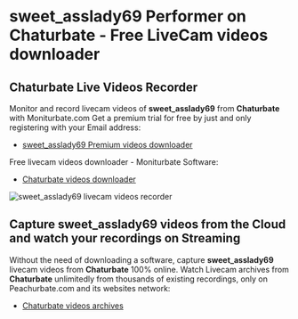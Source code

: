 # sweet_asslady69 Performer on Chaturbate - Free LiveCam videos downloader

## Chaturbate Live Videos Recorder

Monitor and record livecam videos of **sweet_asslady69** from **Chaturbate** with Moniturbate.com
Get a premium trial for free by just and only registering with your Email address:
* [sweet_asslady69 Premium videos downloader](https://moniturbate.com/request-demo-licence-key.html)

Free livecam videos downloader - Moniturbate Software:
* [Chaturbate videos downloader](https://moniturbate.com/moniturbate-download-software.html)

![sweet_asslady69 livecam videos recorder](https://peachurnet.com/templates/moniturbate-software.png)


## Capture sweet_asslady69 videos from the Cloud and watch your recordings on Streaming

Without the need of downloading a software, capture **sweet_asslady69** livecam videos from **Chaturbate** 100% online.
Watch Livecam archives from **Chaturbate** unlimitedly from thousands of existing recordings, only on Peachurbate.com and its websites network:
* [Chaturbate videos archives](https://peachurnet.com/)
